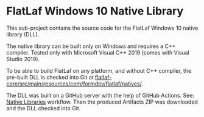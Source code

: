 FlatLaf Windows 10 Native Library
=================================

This sub-project contains the source code for the FlatLaf Windows 10 native
library (DLL).

The native library can be built only on Windows and requires a C++ compiler.
Tested only with Microsoft Visual C++ 2019 (comes with Visual Studio 2019).

To be able to build FlatLaf on any platform, and without C++ compiler, the
pre-built DLL is checked into Git at
[flatlaf-core/src/main/resources/com/formdev/flatlaf/natives/](https://github.com/JFormDesigner/FlatLaf/tree/main/flatlaf-core/src/main/resources/com/formdev/flatlaf/natives).

The DLL was built on a GitHub server with the help of GitHub Actions. See:
[Native Libraries](https://github.com/JFormDesigner/FlatLaf/actions/workflows/natives.yml)
workflow. Then the produced Artifacts ZIP was downloaded and the DLL checked
into Git.
